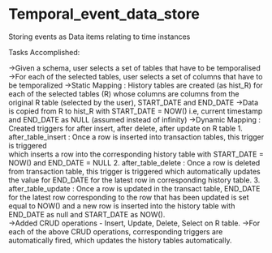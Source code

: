 # Temporal_event_data_store

Storing events as Data items relating to time instances

Tasks Accomplished:

->Given a schema, user selects a set of tables that have to be temporalised
->For each of the selected tables, user selects a set of columns that have to be temporalized
->Static Mapping : History tables are created (as hist_R) for each of the selected tables (R) whose columns are columns from the original R table 
(selected by the user), START_DATE and END_DATE
->Data is copied from R to hist_R with START_DATE = NOW() i.e, current timestamp and END_DATE as NULL (assumed instead of infinity)
->Dynamic Mapping : Created triggers for after insert, after delete, after update on R table
     1. after_table_insert : Once a row is inserted into transaction tables, this trigger is triggered 	      
     which inserts a row into the corresponding history table with START_DATE = NOW() and END_DATE = NULL
	   2. after_table_delete : Once a row is deleted from transaction table, this trigger is triggered
     which automatically updates the value for END_DATE for the latest row in corresponding history table. 
	   3. after_table_update : Once a row is updated in the transact table, END_DATE for the latest row corresponding to the row
     that has been updated is set equal to NOW() and a new row is inserted into the history table with END_DATE as null 
     and START_DATE as NOW().  
 ->Added CRUD operations - Insert, Update, Delete, Select on R table. 
->For each of the above CRUD operations, corresponding triggers are automatically fired, which updates the history tables 
automatically.
